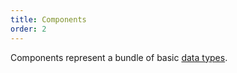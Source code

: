 ```yaml
---
title: Components
order: 2
---
```


Components represent a bundle of basic [data types](./datatypes.md).

